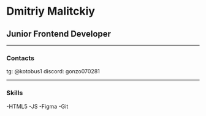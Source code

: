 # Dmitriy Malitckiy
## Junior Frontend Developer

---
### Contacts
tg: @kotobus1
discord: gonzo070281

---

### Skills
-HTML5
-JS
-Figma
-Git
